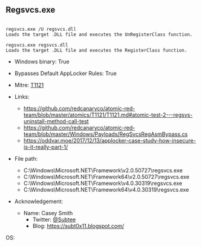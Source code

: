 ## Regsvcs.exe
```

regsvcs.exe /U regsvcs.dll
Loads the target .DLL file and executes the UnRegisterClass function.

regsvcs.exe regsvcs.dll
Loads the target .DLL file and executes the RegisterClass function.
```
* Windows binary: True   
* Bypasses Default AppLocker Rules: True   
* Mitre: [T1121](https://attack.mitre.org/wiki/Technique/T1121)   
   
* Links:   
  * https://github.com/redcanaryco/atomic-red-team/blob/master/atomics/T1121/T1121.md#atomic-test-2---regsvs-uninstall-method-call-test
  * https://github.com/redcanaryco/atomic-red-team/blob/master/Windows/Payloads/RegSvcsRegAsmBypass.cs
  * https://oddvar.moe/2017/12/13/applocker-case-study-how-insecure-is-it-really-part-1/
   
* File path:   
  * C:\Windows\Microsoft.NET\Framework\v2.0.50727\regsvcs.exe
  * C:\Windows\Microsoft.NET\Framework64\v2.0.50727\regsvcs.exe
  * C:\Windows\Microsoft.NET\Framework\v4.0.30319\regsvcs.exe
  * C:\Windows\Microsoft.NET\Framework64\v4.0.30319\regsvcs.exe
   
* Acknowledgement:   
  * Name: Casey Smith
    * Twitter: [@Subtee](https://twitter.com/@Subtee)
    * Blog: https://subt0x11.blogspot.com/
   
OS:  
